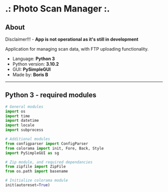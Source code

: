 # .: Photo Scan Manager :.

## About

Disclaimer!!! - __App is not operational as it's still in development__

Application for managing scan data, with FTP uploading functionality.

- Language: __Python 3__
- Python version: __3.10.2__
- GUI: __PySimpleGUI__
- Made by: __Boris B__

---

## Python 3 - required modules

```python
# General modules
import os
import time
import datetime
import locale
import subprocess

# Additional modules
from configparser import ConfigParser
from colorama import init, Fore, Back, Style
import PySimpleGUI as sg

# Zip module, and required dependancies
from zipfile import ZipFile
from os.path import basename

# Initialize colorama module
init(autoreset=True)


```
